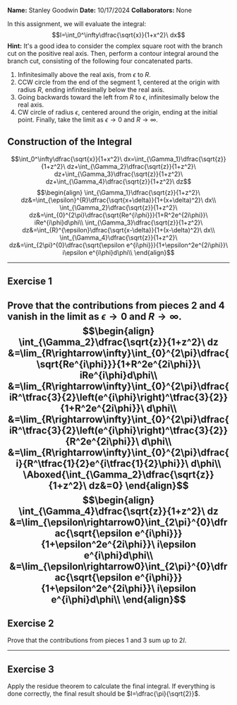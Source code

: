 **Name:** Stanley Goodwin
**Date:** 10/17/2024
**Collaborators:** None

In this assignment, we will evaluate the integral:
$$I=\int_0^\infty\dfrac{\sqrt{x}}{1+x^2}\ dx$$
**Hint:** It's a good idea to consider the complex square root with the branch cut on the positive real axis. Then, perform a contour integral around the branch cut, consisting of the following four concatenated parts.
1. Infinitesimally above the real axis, from $\epsilon$ to $R$.
2. CCW circle from the end of the segment 1, centered at the origin with radius $R$, ending infinitesimally below the real axis.
3. Going backwards toward the left from $R$ to $\epsilon$, infinitesimally below the real axis.
4. CW circle of radius $\epsilon$, centered around the origin, ending at the initial point.
Finally, take the limit as $\epsilon\rightarrow0$ and $R\rightarrow\infty$.
## Construction of the Integral
$$\int_0^\infty\dfrac{\sqrt{x}}{1+x^2}\ dx=\int_{\Gamma_1}\dfrac{\sqrt{z}}{1+z^2}\ dz+\int_{\Gamma_2}\dfrac{\sqrt{z}}{1+z^2}\ dz+\int_{\Gamma_3}\dfrac{\sqrt{z}}{1+z^2}\ dz+\int_{\Gamma_4}\dfrac{\sqrt{z}}{1+z^2}\ dz$$
$$\begin{align}
\int_{\Gamma_1}\dfrac{\sqrt{z}}{1+z^2}\ dz&=\int_{\epsilon}^{R}\dfrac{\sqrt{x+\delta}}{1+(x+\delta)^2}\ dx\\
\int_{\Gamma_2}\dfrac{\sqrt{z}}{1+z^2}\ dz&=\int_{0}^{2\pi}\dfrac{\sqrt{Re^{i\phi}}}{1+R^2e^{2i\phi}}\ iRe^{i\phi}d\phi\\
\int_{\Gamma_3}\dfrac{\sqrt{z}}{1+z^2}\ dz&=\int_{R}^{\epsilon}\dfrac{\sqrt{x-\delta}}{1+(x-\delta)^2}\ dx\\
\int_{\Gamma_4}\dfrac{\sqrt{z}}{1+z^2}\ dz&=\int_{2\pi}^{0}\dfrac{\sqrt{\epsilon e^{i\phi}}}{1+\epsilon^2e^{2i\phi}}\ i\epsilon e^{i\phi}d\phi\\
\end{align}$$


---
## Exercise 1
Prove that the contributions from pieces 2 and 4 vanish in the limit as $\epsilon\rightarrow0$ and $R\rightarrow\infty$.
$$\begin{align}
\int_{\Gamma_2}\dfrac{\sqrt{z}}{1+z^2}\ dz
&=\lim_{R\rightarrow\infty}\int_{0}^{2\pi}\dfrac{\sqrt{Re^{i\phi}}}{1+R^2e^{2i\phi}}\ iRe^{i\phi}d\phi\\
&=\lim_{R\rightarrow\infty}\int_{0}^{2\pi}\dfrac{iR^\tfrac{3}{2}\left(e^{i\phi}\right)^\tfrac{3}{2}}{1+R^2e^{2i\phi}}\ d\phi\\
&=\lim_{R\rightarrow\infty}\int_{0}^{2\pi}\dfrac{iR^\tfrac{3}{2}\left(e^{i\phi}\right)^\tfrac{3}{2}}{R^2e^{2i\phi}}\ d\phi\\
&=\lim_{R\rightarrow\infty}\int_{0}^{2\pi}\dfrac{i}{R^\tfrac{1}{2}e^{i\tfrac{1}{2}\phi}}\ d\phi\\
\Aboxed{\int_{\Gamma_2}\dfrac{\sqrt{z}}{1+z^2}\ dz&=0}
\end{align}$$
$$\begin{align}
\int_{\Gamma_4}\dfrac{\sqrt{z}}{1+z^2}\ dz
&=\lim_{\epsilon\rightarrow0}\int_{2\pi}^{0}\dfrac{\sqrt{\epsilon e^{i\phi}}}{1+\epsilon^2e^{2i\phi}}\ i\epsilon e^{i\phi}d\phi\\
&=\lim_{\epsilon\rightarrow0}\int_{2\pi}^{0}\dfrac{\sqrt{\epsilon e^{i\phi}}}{1+\epsilon^2e^{2i\phi}}\ i\epsilon e^{i\phi}d\phi\\
\end{align}$$
---
## Exercise 2
Prove that the contributions from pieces 1 and 3 sum up to $2I$.

---
## Exercise 3
Apply the residue theorem to calculate the final integral.
If everything is done correctly, the final result should be $I=\dfrac{\pi}{\sqrt{2}}$.
